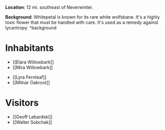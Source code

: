 **Location**: 12 mi. southeast of Neverwinter.

**Background**: Whitepetal is known for its rare white wolfsbane. It's a highly toxic flower that must be handled with care. It's used as a remedy against lycantropy. ^background
# Inhabitants
* [[Elara Willowbark]]
* [[Mira Willowbark]]
- [[Lyra Fernleaf]]
- [[Milnar Oakroot]]
# Visitors
* [[Geoff Lebardski]]
* [[Walter Sobchak]]